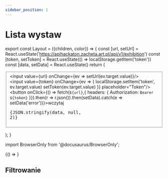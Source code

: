 ```yaml
---
sidebar_position: 1
---
```


# Lista wystaw

export const Layout = ({children, color}) => {
  const [url, setUrl] = React.useState('https://apihackaton.zacheta.art.pl/api/v1/exhibition')
  const [token, setToken] = React.useState(() => localStorage.getItem('token'))
  const [data, setData] = React.useState()
  return (<div className="flex border-solid border-2">
    <div>
      <fieldset>
        <input value={url} onChange={ev => setUrl(ev.target.value)}/>
        <br/>
        <input value={token} onChange={ev => {
          localStorage.setItem('token', ev.target.value)
          setToken(ev.target.value)
        }} placeholder="Token"/>
        <br/>
        <button onClick={() => fetch(`${url}`,{
          headers: {
            Authorization: `Bearer ${token}`
          }}).then(r => r.json()).then(setData).catch(e => setData('error'))}>wczytaj</button>
        <pre>{JSON.stringify(data, null, 2)}</pre>
      </fieldset>
    </div>
  </div>);
}

import BrowserOnly from '@docusaurus/BrowserOnly';

<BrowserOnly>
  {() => <Layout/>}
</BrowserOnly>

## Filtrowanie
